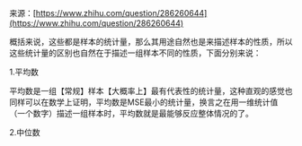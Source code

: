 来源：[https://www.zhihu.com/question/286260644](https://www.zhihu.com/question/286260644)

概括来说，这些都是样本的统计量，那么其用途自然也是来描述样本的性质，所以这些统计量的区别也自然在于描述一组样本不同的性质，下面分别来说：

1.平均数

平均数是一组【常规】样本【大概率上】最有代表性的统计量，这种直观的感觉也同样可以在数学上证明，平均数是MSE最小的统计量，换言之在用一维统计值（一个数字）描述一组样本时，平均数就是最能够反应整体情况的了。

2.中位数

